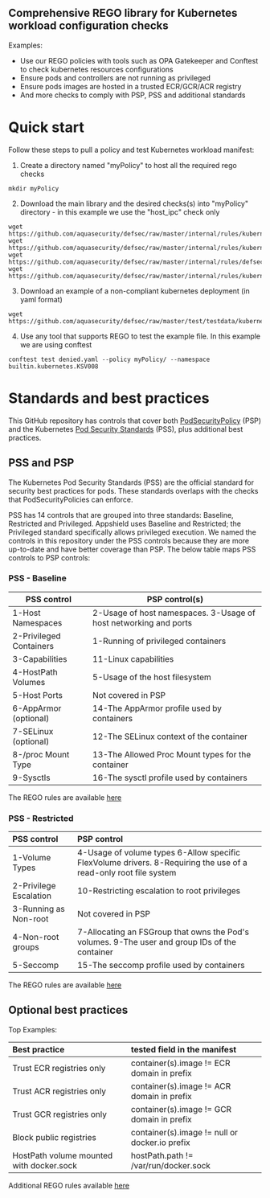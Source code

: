 ## Comprehensive REGO library for Kubernetes workload configuration checks

Examples:
- Use our REGO policies with tools such as OPA Gatekeeper and Conftest to check kubernetes resources configurations
- Ensure pods and controllers are not running as privileged
- Ensure pods images are hosted in a trusted ECR/GCR/ACR registry
- And more checks to comply with PSP, PSS and additional standards

# Quick start
Follow these steps to pull a policy and test Kubernetes workload manifest:

1. Create a directory named "myPolicy" to host all the required rego checks

```
mkdir myPolicy
```
2. Download the main library and the desired checks(s) into "myPolicy" directory - in this example we use the "host_ipc" check only
```
wget https://github.com/aquasecurity/defsec/raw/master/internal/rules/kubernetes/lib/kubernetes.rego
wget https://github.com/aquasecurity/defsec/raw/master/internal/rules/kubernetes/lib/utils.rego
wget https://github.com/aquasecurity/defsec/raw/master/internal/rules/defsec/lib/defsec.rego
wget https://github.com/aquasecurity/defsec/raw/master/internal/rules/kubernetes/policies/pss/baseline/1_host_ipc.rego
```
3. Download an example of a non-compliant kubernetes deployment (in yaml format) 
```
wget https://github.com/aquasecurity/defsec/raw/master/test/testdata/kubernetes/KSV008/denied.yaml
```
4. Use any tool that supports REGO to test the example file. In this example we are using conftest
```
conftest test denied.yaml --policy myPolicy/ --namespace builtin.kubernetes.KSV008
```

# Standards and best practices
This GitHub repository has controls that cover both [PodSecurityPolicy](https://kubernetes.io/docs/concepts/policy/pod-security-policy/) (PSP) and the Kubernetes [Pod Security Standards](https://kubernetes.io/docs/concepts/security/pod-security-standards/) (PSS), plus additional best practices.

## PSS and PSP
The Kubernetes Pod Security Standards (PSS) are the official standard for security best practices for pods. These standards overlaps with the checks that PodSecurityPolicies can enforce.

PSS has 14 controls that are grouped into three standards: Baseline, Restricted and Privileged. Appshield uses Baseline and Restricted; the Privileged standard specifically allows privileged execution. We named the controls in this repository under the PSS controls because they are more up-to-date and have better coverage than PSP. The below table maps PSS controls to PSP controls:

### PSS - Baseline

| PSS control             | PSP control(s)                                                   |
|-------------------------|------------------------------------------------------------------|
 | 1-Host Namespaces       | 2-Usage of host namespaces. 3-Usage of host networking and ports |
 | 2-Privileged Containers | 	1-Running of privileged containers                              |
 | 3-Capabilities          | 11-Linux capabilities                                            |
 | 4-HostPath Volumes      | 5-Usage of the host filesystem                                   |
 | 5-Host Ports            | Not covered in PSP                                               |
 | 6-AppArmor (optional)	  | 14-The AppArmor profile used by containers                       |
 | 7-SELinux (optional)	   | 12-The SELinux context of the container                          |
 | 8-/proc Mount Type	     | 13-The Allowed Proc Mount types for the container                |
 | 9-Sysctls	              | 16-The sysctl profile used by containers                         |

The REGO rules are available [here](https://github.com/aquasecurity/defsec/tree/master/policies/kubernetes/policies/pss)

### PSS - Restricted

| PSS control             | PSP control                                                                                                      |
|:------------------------|:-----------------------------------------------------------------------------------------------------------------|
 | 1-Volume Types          | 4-Usage of volume types 6-Allow specific FlexVolume drivers. 8-Requiring the use of a read-only root file system |
 | 2-Privilege Escalation  | 10-Restricting escalation to root privileges                                                                     |
 | 3-Running as Non-root   | Not covered in PSP                                                                                               |
 | 4-Non-root groups       | 7-Allocating an FSGroup that owns the Pod's volumes. 9-The user and group IDs of the container                   |
 | 5-Seccomp               | 15-The seccomp profile used by containers                                                                        |

The REGO rules are available [here](https://github.com/aquasecurity/defsec/tree/master/policies/kubernetes/policies/pss)

## Optional best practices

Top Examples:

| Best practice                            | tested field in the manifest                   |
|:-----------------------------------------|:-----------------------------------------------|
| Trust ECR registries only                | container(s).image != ECR domain in prefix     |  
| Trust ACR registries only                | container(s).image != ACR domain in prefix     |
| Trust GCR registries only                | container(s).image != GCR domain in prefix     | 
| Block public registries                  | container(s).image != null or docker.io prefix |
| HostPath volume mounted with docker.sock | hostPath.path != /var/run/docker.sock          |

Additional REGO rules available [here](https://github.com/aquasecurity/defsec/tree/master/policies/kubernetes/policies/advanced/optional)
